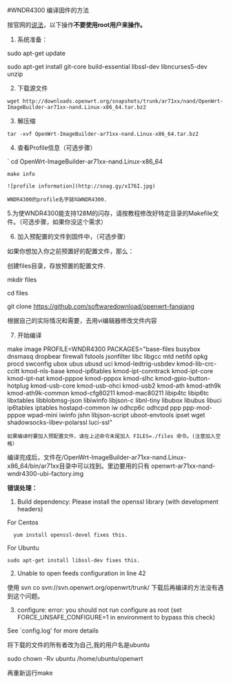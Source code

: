 #WNDR4300 编译固件的方法

按官网的[说法](https://wiki.openwrt.org/doc/howto/build)，以下操作**不要使用root用户来操作。**



 1. 系统准备：
 

  sudo apt-get update

  sudo apt-get install git-core build-essential libssl-dev libncurses5-dev unzip
  
  2. 下载源文件
  
  `wget http://downloads.openwrt.org/snapshots/trunk/ar71xx/nand/OpenWrt-ImageBuilder-ar71xx-nand.Linux-x86_64.tar.bz2`
  
  3. 解压缩
  
  `tar -xvf OpenWrt-ImageBuilder-ar71xx-nand.Linux-x86_64.tar.bz2`
 
  4. 查看Profile信息（可选步骤）
  
  ` cd OpenWrt-ImageBuilder-ar71xx-nand.Linux-x86_64
  
    make info 
    
    ![profile information](http://snag.gy/xI76I.jpg)
    
    WNDR4300的profile名字就叫WNDR4300.
    
  5.为使WNDR4300能支持128M的闪存，请按教程修改好特定目录的Makefile文件。（可选步骤，如果你没这个需求）


  6. 加入预配置的文件到固件中，（可选步骤）
  
   如果你想加入你之前预置好的配置文件，那么：
   
   创建files目录，存放预置的配置文件.
   
   mkdir files
   
   cd files
   
   git clone https://github.com/softwaredownload/openwrt-fanqiang
   
   根据自己的实际情况和需要，去用vi编辑器修改文件内容
  
  7. 开始编译
  
  make image PROFILE=WNDR4300 PACKAGES="base-files busybox dnsmasq dropbear firewall fstools jsonfilter libc libgcc mtd netifd opkg procd swconfig ubox ubus ubusd uci kmod-ledtrig-usbdev kmod-lib-crc-ccitt kmod-nls-base kmod-ip6tables kmod-ipt-conntrack kmod-ipt-core kmod-ipt-nat kmod-pppoe kmod-pppox kmod-slhc kmod-gpio-button-hotplug kmod-usb-core kmod-usb-ohci kmod-usb2 kmod-ath kmod-ath9k kmod-ath9k-common kmod-cfg80211 kmod-mac80211 libip4tc libip6tc libxtables libblobmsg-json libiwinfo libjson-c libnl-tiny libubox libubus libuci ip6tables iptables hostapd-common iw odhcp6c odhcpd ppp ppp-mod-pppoe wpad-mini iwinfo jshn libjson-script uboot-envtools ipset wget shadowsocks-libev-polarssl luci-ssl" 
   
    如果编译时要加入预配置文件，请在上述命令末尾加入 FILES=./files 命令。(注意加入空格）
    
  编译完成后，文件在/OpenWrt-ImageBuilder-ar71xx-nand.Linux-x86_64/bin/ar71xx目录中可以找到。里边要用的只有
   openwrt-ar71xx-nand-wndr4300-ubi-factory.img
 




**错误处理：**



1. Build dependency: Please install the openssl library (with development headers)
    
  For Centos 

      yum install openssl-devel fixes this.

  For Ubuntu 
  
    sudo apt-get install libssl-dev fixes this.
  
2. Unable to open feeds configuration in line 42

使用 svn co svn://svn.openwrt.org/openwrt/trunk/ 下载后再编译的方法没有遇到这个问题。 

3.  configure: error: you should not run configure as root (set FORCE_UNSAFE_CONFIGURE=1 in environment to bypass this check)

See `config.log' for more details

 将下载的文件的所有者改为自己,我的用户名是ubuntu
 
 sudo chown -Rv ubuntu  /home/ubuntu/openwrt

 再重新运行make


